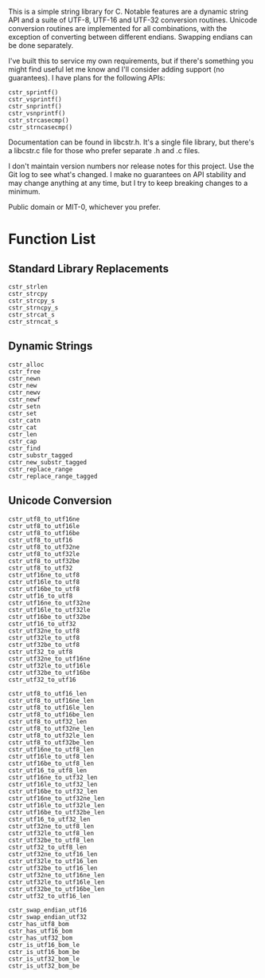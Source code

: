This is a simple string library for C. Notable features are a dynamic string API and a suite of UTF-8, UTF-16 and
UTF-32 conversion routines. Unicode conversion routines are implemented for all combinations, with the exception of
converting between different endians. Swapping endians can be done separately.

I've built this to service my own requirements, but if there's something you might find useful let me know and I'll
consider adding support (no guarantees). I have plans for the following APIs:

    cstr_sprintf()
    cstr_vsprintf()
    cstr_snprintf()
    cstr_vsnprintf()
    cstr_strcasecmp()
    cstr_strncasecmp()
    
Documentation can be found in libcstr.h. It's a single file library, but there's a libcstr.c file for those who
prefer separate .h and .c files.

I don't maintain version numbers nor release notes for this project. Use the Git log to see what's changed. I make
no guarantees on API stability and may change anything at any time, but I try to keep breaking changes to a minimum.

Public domain or MIT-0, whichever you prefer.


Function List
=============
Standard Library Replacements
-----------------------------
    cstr_strlen
    cstr_strcpy
    cstr_strcpy_s
    cstr_strncpy_s
    cstr_strcat_s
    cstr_strncat_s

Dynamic Strings
---------------
    cstr_alloc
    cstr_free
    cstr_newn
    cstr_new
    cstr_newv
    cstr_newf
    cstr_setn
    cstr_set
    cstr_catn
    cstr_cat
    cstr_len
    cstr_cap
    cstr_find
    cstr_substr_tagged
    cstr_new_substr_tagged
    cstr_replace_range
    cstr_replace_range_tagged

Unicode Conversion
------------------
    cstr_utf8_to_utf16ne
    cstr_utf8_to_utf16le
    cstr_utf8_to_utf16be
    cstr_utf8_to_utf16
    cstr_utf8_to_utf32ne
    cstr_utf8_to_utf32le
    cstr_utf8_to_utf32be
    cstr_utf8_to_utf32
    cstr_utf16ne_to_utf8
    cstr_utf16le_to_utf8
    cstr_utf16be_to_utf8
    cstr_utf16_to_utf8
    cstr_utf16ne_to_utf32ne
    cstr_utf16le_to_utf32le
    cstr_utf16be_to_utf32be
    cstr_utf16_to_utf32
    cstr_utf32ne_to_utf8
    cstr_utf32le_to_utf8
    cstr_utf32be_to_utf8
    cstr_utf32_to_utf8
    cstr_utf32ne_to_utf16ne
    cstr_utf32le_to_utf16le
    cstr_utf32be_to_utf16be
    cstr_utf32_to_utf16
    
    cstr_utf8_to_utf16_len
    cstr_utf8_to_utf16ne_len
    cstr_utf8_to_utf16le_len
    cstr_utf8_to_utf16be_len
    cstr_utf8_to_utf32_len
    cstr_utf8_to_utf32ne_len
    cstr_utf8_to_utf32le_len
    cstr_utf8_to_utf32be_len
    cstr_utf16ne_to_utf8_len
    cstr_utf16le_to_utf8_len
    cstr_utf16be_to_utf8_len
    cstr_utf16_to_utf8_len
    cstr_utf16ne_to_utf32_len
    cstr_utf16le_to_utf32_len
    cstr_utf16be_to_utf32_len
    cstr_utf16ne_to_utf32ne_len
    cstr_utf16le_to_utf32le_len
    cstr_utf16be_to_utf32be_len
    cstr_utf16_to_utf32_len
    cstr_utf32ne_to_utf8_len
    cstr_utf32le_to_utf8_len
    cstr_utf32be_to_utf8_len
    cstr_utf32_to_utf8_len
    cstr_utf32ne_to_utf16_len
    cstr_utf32le_to_utf16_len
    cstr_utf32be_to_utf16_len
    cstr_utf32ne_to_utf16ne_len
    cstr_utf32le_to_utf16le_len
    cstr_utf32be_to_utf16be_len
    cstr_utf32_to_utf16_len
    
    cstr_swap_endian_utf16
    cstr_swap_endian_utf32
    cstr_has_utf8_bom
    cstr_has_utf16_bom
    cstr_has_utf32_bom
    cstr_is_utf16_bom_le
    cstr_is_utf16_bom_be
    cstr_is_utf32_bom_le
    cstr_is_utf32_bom_be
